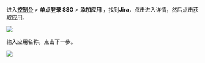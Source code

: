 <IntegrationDetailCard :title="`在 ${$localeConfig.brandName} 中创建应用`">

进入[**控制台**](https://console.genauth.ai) > **单点登录 SSO** > **添加应用** ，找到**Jira**，点击进入详情，然后点击获取应用。

![](~@imagesZhCn/integration/jira/1-1.png)

输入应用名称，点击下一步。

![](~@imagesZhCn/integration/jira/1-2.png)

</IntegrationDetailCard>
